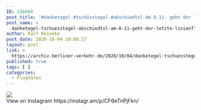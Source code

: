```yaml
---
ID: 126600
post_title: '#danketegel #tschüsstegel #abschiedtxl Am 8.11. geht der letzte Linienflug, AirFrance nach Paris.'
post_name: >
  danketegel-tschuesstegel-abschiedtxl-am-8-11-geht-der-letzte-linienflug-airfrance-nach-paris
author: Ralf Reineke
post_date: 2020-10-04 10:08:27
layout: post
link: >
  https://archiv.berliner-verkehr.de/2020/10/04/danketegel-tschuesstegel-abschiedtxl-am-8-11-geht-der-letzte-linienflug-airfrance-nach-paris/
published: true
tags: [ ]
categories:
  - Flughäfen
---
```

<div><img src='https://scontent-iad3-1.cdninstagram.com/v/t51.29350-15/120514164_2472344943064630_2906047196941866722_n.jpg?_nc_cat=107&_nc_sid=8ae9d6&_nc_ohc=JnjGUrqc9zAAX-EzGDL&_nc_ht=scontent-iad3-1.cdninstagram.com&oh=e2d5e4e7880392c60cc41beca51a4c32&oe=5FA08CE4' style='max-width:600px;' /><br/><div>View on Instagram https://instagr.am/p/CF6eTnPjFkn/</div></div>
